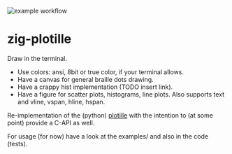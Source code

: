 ![example workflow](https://github.com/tammoippen/zig-plotille/actions/workflows/main.yml/badge.svg)

# zig-plotille

Draw in the terminal.

- Use colors: ansi, 8bit or true color, if your terminal allows.
- Have a canvas for general braille dots drawing.
- Have a crappy hist implementation (TODO insert link).
- Have a figure for scatter plots, histograms, line plots. Also supports text and vline, vspan, hline, hspan.

Re-implementation of the (python) [plotille](https://github.com/tammoippen/plotille) with the intention to (at some point) provide a C-API as well.

For usage (for now) have a look at the examples/ and also in the code (tests).

